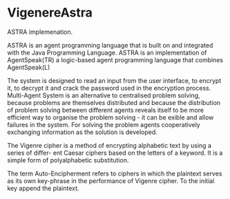 # VigenereAstra
ASTRA implemenation.

ASTRA is an agent programming language that is built on and integrated with the Java
Programming Language. ASTRA is an implementation of AgentSpeak(TR) a logic-based
agent programming language that combines AgentSpeak(L)

The system is designed to read an input from the user interface, to encrypt it, to
decrypt it and crack the password used in the encryption process. Multi-Agent System is an
alternative to centralised problem solving, because problems are themselves distributed and 
because the distribution of problem solving between different agents reveals itself to be more
efficient way to organise the problem solving - it can be exible and allow failures in
the system. For solving the problem agents cooperatively exchanging information as the
solution is developed.


The Vigenre cipher is a method of encrypting alphabetic text by using a series of differ-
ent Caesar ciphers based on the letters of a keyword. It is a simple form of polyalphabetic
substitution.

The term Auto-Encipherment refers to ciphers in which the plaintext serves as its own
key-phrase in the performance of Vigenre cipher. To the initial key append the plaintext.



